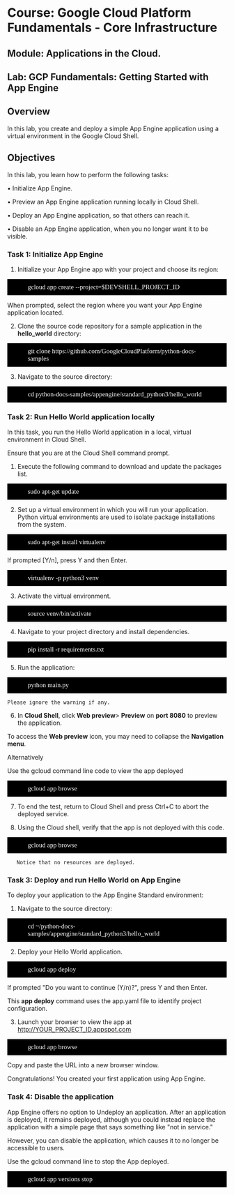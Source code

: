 # Course:   Google Cloud Platform Fundamentals - Core Infrastructure
## Module: Applications in the Cloud.
## Lab: GCP Fundamentals: Getting Started with App Engine
## Overview

In this lab, you create and deploy a simple App Engine application using a virtual
environment in the Google Cloud Shell.

## Objectives

In this lab, you learn how to perform the following tasks:

• Initialize App Engine.

• Preview an App Engine application running locally in Cloud Shell.

• Deploy an App Engine application, so that others can reach it.

• Disable an App Engine application, when you no longer want it to be visible.

### Task 1: Initialize App Engine

1. Initialize your App Engine app with your project and choose its region:

<div style = "background-color:black;color:white;text-align:left;font-family:calibri;font-size:15px;  vertical-align: middle; padding:10px 47px;">gcloud app create --project=$DEVSHELL_PROJECT_ID </div>

When prompted, select the region where you want your App Engine application located.

2. Clone the source code repository for a sample application in the **hello_world** directory:

<div style = "background-color:black;color:white;text-align:left;font-family:calibri;font-size:15px;  vertical-align: middle; padding:10px 47px;">git clone https://github.com/GoogleCloudPlatform/python-docs-samples </div>

3. Navigate to the source directory:

<div style = "background-color:black;color:white;text-align:left;font-family:calibri;font-size:15px;  vertical-align: middle; padding:10px 47px;">cd python-docs-samples/appengine/standard_python3/hello_world </div>

###   Task 2: Run Hello World application locally

In this task, you run the Hello World application in a local, virtual environment in Cloud Shell.

Ensure that you are at the Cloud Shell command prompt.

1. Execute the following command to download and update the packages list.

<div style = "background-color:black;color:white;text-align:left;font-family:calibri;font-size:15px;  vertical-align: middle; padding:10px 47px;">sudo apt-get update</div>

2. Set up a virtual environment in which you will run your application. Python virtual environments are used to isolate package installations from the system.

<div style = "background-color:black;color:white;text-align:left;font-family:calibri;font-size:15px;  vertical-align: middle; padding:10px 47px;">sudo apt-get install virtualenv</div>

If prompted [Y/n], press Y and then Enter.

<div style = "background-color:black;color:white;text-align:left;font-family:calibri;font-size:15px;  vertical-align: middle; padding:10px 47px;">virtualenv -p python3 venv</div>

3. Activate the virtual environment.

<div style = "background-color:black;color:white;text-align:left;font-family:calibri;font-size:15px;  vertical-align: middle; padding:10px 47px;">source venv/bin/activate</div>

4. Navigate to your project directory and install dependencies.

<div style = "background-color:black;color:white;text-align:left;font-family:calibri;font-size:15px;  vertical-align: middle; padding:10px 47px;">pip install -r requirements.txt</div>

5. Run the application:

<div style = "background-color:black;color:white;text-align:left;font-family:calibri;font-size:15px;  vertical-align: middle; padding:10px 47px;">python main.py</div>

    Please ignore the warning if any.
    
 6. In **Cloud Shell**, click **Web preview**> **Preview** on **port 8080** to preview the application.
 
To access the **Web preview** icon, you may need to collapse the **Navigation menu**.

Alternatively 

Use the gcloud command line code to view the app deployed

<div style = "background-color:black;color:white;text-align:left;font-family:calibri;font-size:15px;  vertical-align: middle; padding:10px 47px;">gcloud app browse</div>

7. To end the test, return to Cloud Shell and press Ctrl+C to abort the deployed service.

8. Using the Cloud shell, verify that the app is not deployed with this code.

<div style = "background-color:black;color:white;text-align:left;font-family:calibri;font-size:15px;  vertical-align: middle; padding:10px 47px;">gcloud app browse </div>

       Notice that no resources are deployed.
       
### Task 3: Deploy and run Hello World on App Engine

To deploy your application to the App Engine Standard environment:

1. Navigate to the source directory:

<div style = "background-color:black;color:white;text-align:left;font-family:calibri;font-size:15px;  vertical-align: middle; padding:10px 47px;">cd ~/python-docs-samples/appengine/standard_python3/hello_world</div>

2. Deploy your Hello World application.

<div style = "background-color:black;color:white;text-align:left;font-family:calibri;font-size:15px;  vertical-align: middle; padding:10px 47px;">gcloud app deploy</div>

If prompted "Do you want to continue (Y/n)?", press Y and then Enter.


This **app deploy** command uses the app.yaml file to identify project configuration.

3. Launch your browser to view the app at http://YOUR_PROJECT_ID.appspot.com

<div style = "background-color:black;color:white;text-align:left;font-family:calibri;font-size:15px;  vertical-align: middle; padding:10px 47px;">gcloud app browse</div>

Copy and paste the URL into a new browser window.

Congratulations! You created your first application using App Engine.


### Task 4: Disable the application


App Engine offers no option to Undeploy an application. After an application is deployed, it remains deployed, although you could instead replace the application with a simple page that says something like "not in service."

However, you can disable the application, which causes it to no longer be accessible to users.

Use the gcloud command line to stop the App deployed.

<div style = "background-color:black;color:white;text-align:left;font-family:calibri;font-size:15px;  vertical-align: middle; padding:10px 47px;">gcloud app versions stop</div>
